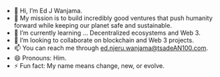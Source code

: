 - 👋 Hi, I’m Ed J Wanjama.
- 👀 My mission is to build incredibly good ventures that push humanity forward while keeping our planet safe and sustainable.
- 🌱 I’m currently learning ... Decentralized ecosystems and Web 3.
- 💞️ I’m looking to collaborate on blockchain and Web 3 projects.
- 📫 You can reach me through  ed.njeru.wanjama@tsadeAN100.com.
- 😄 Pronouns: Him.
- ⚡ Fun fact: My name means change, new, or evolve.


